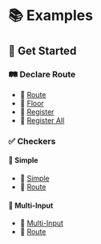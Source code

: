 # 📚 Examples

## 🚀 Get Started

### 🛤️ Declare Route
- 📄 [Route](./get-started/declare-route/route.ts)
- 📄 [Floor](./get-started/declare-route/floor.ts)
- 📄 [Register](./get-started/declare-route/register.ts)
- 📄 [Register All](./get-started/declare-route/registerAll.ts)

### ✅ Checkers

#### 🔹 Simple
- 📄 [Simple](./get-started/checkers/simple/index.ts)
- 📄 [Route](./get-started/checkers/simple/route.ts)

#### 🔹 Multi-Input
- 📄 [Multi-Input](./get-started/checkers/multi-input/index.ts)
- 📄 [Route](./get-started/checkers/multi-input/route.ts)